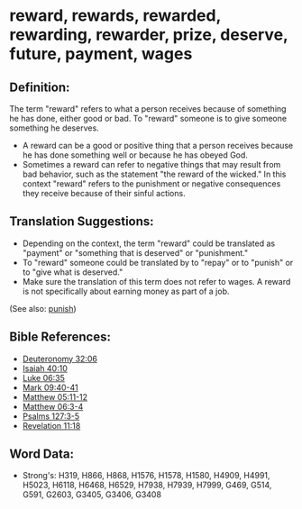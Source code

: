 # reward, rewards, rewarded, rewarding, rewarder, prize, deserve, future, payment, wages #

## Definition: ##

The term "reward" refers to what a person receives because of something he has done, either good or bad. To "reward" someone is to give someone something he deserves.

* A reward can be a good or positive thing that a person receives because he has done something well or because he has obeyed God.
* Sometimes a reward can refer to negative things that may result from bad behavior, such as the statement "the reward of the wicked." In this context "reward" refers to the punishment or negative consequences they receive because of their sinful actions.

## Translation Suggestions: ##

* Depending on the context, the term "reward" could be translated as "payment" or "something that is deserved" or "punishment."
* To "reward" someone could be translated by to "repay" or to "punish" or to "give what is deserved."
* Make sure the translation of this term does not refer to wages. A reward is not specifically about earning money as part of a job.

(See also: [punish](../other/punish.md))

## Bible References: ##

* [Deuteronomy 32:06](rc://en/tn/help/deu/32/06)
* [Isaiah 40:10](rc://en/tn/help/isa/40/10)
* [Luke 06:35](rc://en/tn/help/luk/06/35)
* [Mark 09:40-41](rc://en/tn/help/mrk/09/40)
* [Matthew 05:11-12](rc://en/tn/help/mat/05/11)
* [Matthew 06:3-4](rc://en/tn/help/mat/06/03)
* [Psalms 127:3-5](rc://en/tn/help/psa/127/003)
* [Revelation 11:18](rc://en/tn/help/rev/11/18)

## Word Data: ##

* Strong's: H319, H866, H868, H1576, H1578, H1580, H4909, H4991, H5023, H6118, H6468, H6529, H7938, H7939, H7999, G469, G514, G591, G2603, G3405, G3406, G3408
